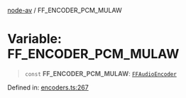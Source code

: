[node-av](../globals.md) / FF\_ENCODER\_PCM\_MULAW

# Variable: FF\_ENCODER\_PCM\_MULAW

> `const` **FF\_ENCODER\_PCM\_MULAW**: [`FFAudioEncoder`](../type-aliases/FFAudioEncoder.md)

Defined in: [encoders.ts:267](https://github.com/seydx/av/blob/f8631fc881b394300b1479f511d55cf1c370a87f/src/constants/encoders.ts#L267)
